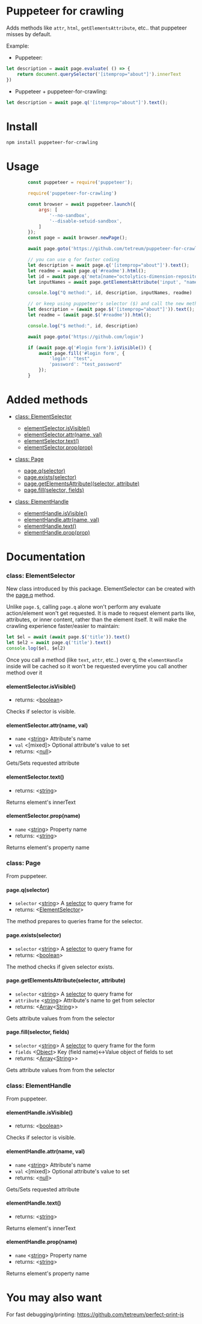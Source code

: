 # Puppeteer for crawling

Adds methods like `attr`, `html`, `getElementsAttribute`, etc.. that puppeteer misses by default.

Example:

- Puppeteer:
```js
let description = await page.evaluate( () => {
    return document.querySelector('[itemprop="about"]').innerText
})
```

- Puppeteer + puppeteer-for-crawling:
```js
let description = await page.q('[itemprop="about"]').text();
```

# Install

`npm install puppeteer-for-crawling`

# Usage

```js
        const puppeteer = require('puppeteer');

        require('puppeteer-for-crawling')

        const browser = await puppeteer.launch({
            args: [
                '--no-sandbox',
                '--disable-setuid-sandbox',
            ]
        });
        const page = await browser.newPage();

        await page.goto('https://github.com/tetreum/puppeteer-for-crawling')

        // you can use q for faster coding
        let description = await page.q('[itemprop="about"]').text();
        let readme = await page.q('#readme').html();
        let id = await page.q('meta[name="octolytics-dimension-repository_id"]').attr("content");
        let inputNames = await page.getElementsAttribute('input', "name");

        console.log("Q method:", id, description, inputNames, readme)

        // or keep using puppeteer's selector ($) and call the new methods
        let description = (await page.$('[itemprop="about"]')).text();
        let readme = (await page.$('#readme')).html();

        console.log("$ method:", id, description)

        await page.goto('https://github.com/login')

        if (await page.q('#login form').isVisible()) {
            await page.fill('#login form', {
                'login': "test",
                'password': "test_password"
            });
        }


```

# Added methods

- [class: ElementSelector](#class-elementselector)
  * [elementSelector.isVisible()](#elementselectorisvisible)
  * [elementSelector.attr(name, val)](#elementselectorattr)
  * [elementSelector.text()](#elementselectortext)
  * [elementSelector.prop(prop)](#elementselectorprop)

- [class: Page](#class-page)
  * [page.q(selector)](#pageselector)
  * [page.exists(selector)](#pageselector)
  * [page.getElementsAttribute((selector, attribute)](#pageselector)
  * [page.fill(selector, fields)](#pageselector)

- [class: ElementHandle](#class-page)
  * [elementHandle.isVisible()](#elementhandleisvisible)
  * [elementHandle.attr(name, val)](#pageselector)
  * [elementHandle.text()](#pageselector)
  * [elementHandle.prop(prop)](#pageselector)


# Documentation

### class: ElementSelector

New class introduced by this package. ElementSelector can be created with the [page.q](#pageselector) method.

Unlike `page.$`, calling `page.q` alone won't perform any evaluate action/element won't get requested. It is made to request element parts like, attributes, or inner content, rather than the element itself.
It will make the crawling experience faster/easier to maintain:
```js
let $el = await (await page.$('title')).text()
let $el2 = await page.q('title').text()
console.log($el, $el2)
```

Once you call a method (like `text`, `attr`, etc..) over q, the `elementHandle` inside will be cached so it won't be requested everytime you call another method over it

#### elementSelector.isVisible()
- returns: <[boolean]>

Checks if selector is visible.

#### elementSelector.attr(name, val)
- `name` <[string]> Attribute's name
- `val` <[mixed]> Optional attribute's value to set
- returns: <[null]>

Gets/Sets requested attribute

#### elementSelector.text()
- returns: <[string]>

Returns element's innerText

#### elementSelector.prop(name)
- `name` <[string]> Property name
- returns: <[string]>

Returns element's property name

### class: Page

From puppeteer.

#### page.q(selector)
- `selector` <[string]> A [selector] to query frame for
- returns: <[ElementSelector]>

The method prepares to queries frame for the selector.

#### page.exists(selector)
- `selector` <[string]> A [selector] to query frame for
- returns: <[boolean]>

The method checks if given selector exists.

#### page.getElementsAttribute(selector, attribute)
- `selector` <[string]> A [selector] to query frame for
- `attribute` <[string]> Attribute's name to get from selector
- returns: <[Array]<[String]>>

Gets attribute values from from the selector

#### page.fill(selector, fields)
- `selector` <[string]> A [selector] to query frame for the form
- `fields` <[Object]> Key (field name)<->Value object of fields to set
- returns: <[Array]<[String]>>

Gets attribute values from from the selector

### class: ElementHandle

From puppeteer.

#### elementHandle.isVisible()
- returns: <[boolean]>

Checks if selector is visible.

#### elementHandle.attr(name, val)
- `name` <[string]> Attribute's name
- `val` <[mixed]> Optional attribute's value to set
- returns: <[null]>

Gets/Sets requested attribute

#### elementHandle.text()
- returns: <[string]>

Returns element's innerText

#### elementHandle.prop(name)
- `name` <[string]> Property name
- returns: <[string]>

Returns element's property name

[Array]: https://developer.mozilla.org/en-US/docs/Web/JavaScript/Reference/Global_Objects/Array "Array"
[Object]: https://developer.mozilla.org/en-US/docs/Web/JavaScript/Reference/Global_Objects/Object "Object"
[string]: https://developer.mozilla.org/en-US/docs/Web/JavaScript/Data_structures#String_type "String"
[boolean]: https://developer.mozilla.org/en-US/docs/Web/JavaScript/Data_structures#Boolean_type "Boolean"
[Page]: #class-page "Page"
[ElementSelector]: #class-elementselector "ElementSelector"
[selector]: https://developer.mozilla.org/en-US/docs/Web/CSS/CSS_Selectors "selector"
[null]: https://developer.mozilla.org/en-US/docs/Web/JavaScript/Data_structures#Null_type "Null"


# You may also want

For fast debugging/printing:
https://github.com/tetreum/perfect-print-js
